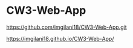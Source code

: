 # CW3-Web-App

https://github.com/imgilani18/CW3-Web-App.git

https://imgilani18.github.io/CW3-Web-App/
